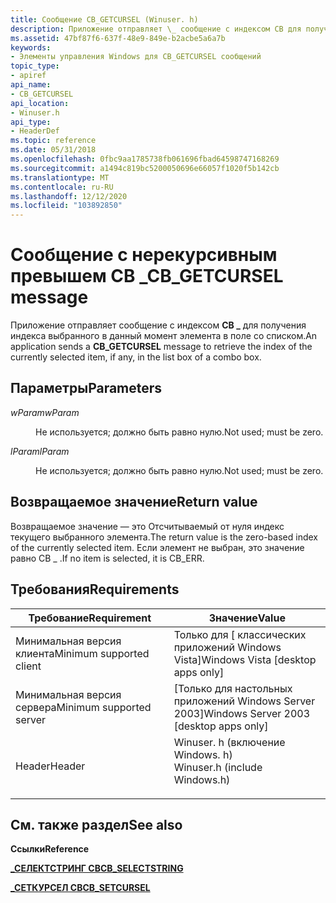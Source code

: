 ```yaml
---
title: Сообщение CB_GETCURSEL (Winuser. h)
description: Приложение отправляет \_ сообщение с индексом CB для получения индекса выбранного в данный момент элемента в поле со списком.
ms.assetid: 47bf87f6-637f-48e9-849e-b2acbe5a6a7b
keywords:
- Элементы управления Windows для CB_GETCURSEL сообщений
topic_type:
- apiref
api_name:
- CB_GETCURSEL
api_location:
- Winuser.h
api_type:
- HeaderDef
ms.topic: reference
ms.date: 05/31/2018
ms.openlocfilehash: 0fbc9aa1785738fb061696fbad64598747168269
ms.sourcegitcommit: a1494c819bc5200050696e66057f1020f5b142cb
ms.translationtype: MT
ms.contentlocale: ru-RU
ms.lasthandoff: 12/12/2020
ms.locfileid: "103892850"
---
```

# <a name="cb_getcursel-message"></a><span data-ttu-id="68461-104">Сообщение с нерекурсивным превышем CB \_</span><span class="sxs-lookup"><span data-stu-id="68461-104">CB\_GETCURSEL message</span></span>

<span data-ttu-id="68461-105">Приложение отправляет сообщение с индексом **CB \_** для получения индекса выбранного в данный момент элемента в поле со списком.</span><span class="sxs-lookup"><span data-stu-id="68461-105">An application sends a **CB\_GETCURSEL** message to retrieve the index of the currently selected item, if any, in the list box of a combo box.</span></span>

## <a name="parameters"></a><span data-ttu-id="68461-106">Параметры</span><span class="sxs-lookup"><span data-stu-id="68461-106">Parameters</span></span>

<dl> <dt>

<span data-ttu-id="68461-107">*wParam*</span><span class="sxs-lookup"><span data-stu-id="68461-107">*wParam*</span></span> 
</dt> <dd>

<span data-ttu-id="68461-108">Не используется; должно быть равно нулю.</span><span class="sxs-lookup"><span data-stu-id="68461-108">Not used; must be zero.</span></span>

</dd> <dt>

<span data-ttu-id="68461-109">*lParam*</span><span class="sxs-lookup"><span data-stu-id="68461-109">*lParam*</span></span> 
</dt> <dd>

<span data-ttu-id="68461-110">Не используется; должно быть равно нулю.</span><span class="sxs-lookup"><span data-stu-id="68461-110">Not used; must be zero.</span></span>

</dd> </dl>

## <a name="return-value"></a><span data-ttu-id="68461-111">Возвращаемое значение</span><span class="sxs-lookup"><span data-stu-id="68461-111">Return value</span></span>

<span data-ttu-id="68461-112">Возвращаемое значение — это Отсчитываемый от нуля индекс текущего выбранного элемента.</span><span class="sxs-lookup"><span data-stu-id="68461-112">The return value is the zero-based index of the currently selected item.</span></span> <span data-ttu-id="68461-113">Если элемент не выбран, это значение равно CB \_ .</span><span class="sxs-lookup"><span data-stu-id="68461-113">If no item is selected, it is CB\_ERR.</span></span>

## <a name="requirements"></a><span data-ttu-id="68461-114">Требования</span><span class="sxs-lookup"><span data-stu-id="68461-114">Requirements</span></span>



| <span data-ttu-id="68461-115">Требование</span><span class="sxs-lookup"><span data-stu-id="68461-115">Requirement</span></span> | <span data-ttu-id="68461-116">Значение</span><span class="sxs-lookup"><span data-stu-id="68461-116">Value</span></span> |
|-------------------------------------|----------------------------------------------------------------------------------------------------------|
| <span data-ttu-id="68461-117">Минимальная версия клиента</span><span class="sxs-lookup"><span data-stu-id="68461-117">Minimum supported client</span></span><br/> | <span data-ttu-id="68461-118">Только для \[ классических приложений Windows Vista\]</span><span class="sxs-lookup"><span data-stu-id="68461-118">Windows Vista \[desktop apps only\]</span></span><br/>                                                           |
| <span data-ttu-id="68461-119">Минимальная версия сервера</span><span class="sxs-lookup"><span data-stu-id="68461-119">Minimum supported server</span></span><br/> | <span data-ttu-id="68461-120">\[Только для настольных приложений Windows Server 2003\]</span><span class="sxs-lookup"><span data-stu-id="68461-120">Windows Server 2003 \[desktop apps only\]</span></span><br/>                                                     |
| <span data-ttu-id="68461-121">Header</span><span class="sxs-lookup"><span data-stu-id="68461-121">Header</span></span><br/>                   | <dl> <span data-ttu-id="68461-122"><dt>Winuser. h (включение Windows. h)</dt></span><span class="sxs-lookup"><span data-stu-id="68461-122"><dt>Winuser.h (include Windows.h)</dt></span></span> </dl> |



## <a name="see-also"></a><span data-ttu-id="68461-123">См. также раздел</span><span class="sxs-lookup"><span data-stu-id="68461-123">See also</span></span>

<dl> <dt>

<span data-ttu-id="68461-124">**Ссылки**</span><span class="sxs-lookup"><span data-stu-id="68461-124">**Reference**</span></span>
</dt> <dt>

[<span data-ttu-id="68461-125">**\_СЕЛЕКТСТРИНГ CB**</span><span class="sxs-lookup"><span data-stu-id="68461-125">**CB\_SELECTSTRING**</span></span>](cb-selectstring.md)
</dt> <dt>

[<span data-ttu-id="68461-126">**\_СЕТКУРСЕЛ CB**</span><span class="sxs-lookup"><span data-stu-id="68461-126">**CB\_SETCURSEL**</span></span>](cb-setcursel.md)
</dt> </dl>

 

 





